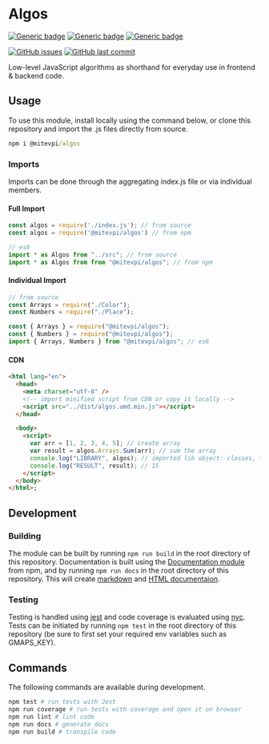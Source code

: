# Algos

[![Generic badge](https://img.shields.io/badge/Docs-Web-Green.svg)](https://mitevpi.github.io/js-util/) [![Generic badge](https://img.shields.io/badge/Docs-MD-Green.svg)](docs/README.md) [![Generic badge](https://img.shields.io/badge/Samples-JS-Green.svg)](samples)

[![GitHub issues](https://img.shields.io/github/issues/mitevpi/js-util.svg)](https://github.com/mitevpi/js-util/issues) [![GitHub last commit](https://img.shields.io/github/last-commit/mitevpi/js-util.svg)](https://github.com/mitevpi/js-util/commits/master)

Low-level JavaScript algorithms as shorthand for everyday use in frontend & backend code.

## Usage

To use this module, install locally using the command below, or clone this repository and import the .js files directly from source.

```cmd
npm i @mitevpi/algos
```

### Imports

Imports can be done through the aggregating index.js file or via individual members.

#### Full Import

```js
const algos = require('./index.js'); // from source
const algos = require('@mitevpi/algos') // from npm

// es6
import * as Algos from "../src"; // from source
import * as Algos from from "@mitevpi/algos"; // from npm
```

#### Individual Import

```js
// from source
const Arrays = require("./Color");
const Numbers = require("./Place");

const { Arrays } = require("@mitevpi/algos");
const { Numbers } = require("@mitevpi/algos");
import { Arrays, Numbers } from "@mitevpi/algos"; // es6
```

#### CDN

```html
<html lang="en">
  <head>
    <meta charset="utf-8" />
    <!-- import minified script from CDN or copy it locally -->
    <script src="../dist/algos.umd.min.js"></script> 
  </head>

  <body>
    <script>
      var arr = [1, 2, 3, 4, 5]; // create array
      var result = algos.Arrays.Sum(arr); // sum the array
      console.log("LIBRARY", algos); // imported lib object: classes, functions
      console.log("RESULT", result); // 15
    </script>
  </body>
</html>;
```

## Development

### Building

The module can be built by running `npm run build` in the root directory of this repository. Documentation is built using the [Documentation module](https://www.npmjs.com/package/documentation) from npm, and by running `npm run docs` in the root directory of this repository. This will create [markdown](docs/README.md) and [HTML documentaion](docs/index.html).

### Testing

Testing is handled using [jest](https://jestjs.io/) and code coverage is evaluated using [nyc](https://www.npmjs.com/package/nyc). Tests can be initiated by running `npm test` in the root directory of this repository (be sure to first set your required env variables such as GMAPS_KEY).

## Commands

The following commands are available during development.

```sh
npm test # run tests with Jest
npm run coverage # run tests with coverage and open it on browser
npm run lint # lint code
npm run docs # generate docs
npm run build # transpile code
```
